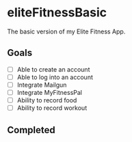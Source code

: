 # eliteFitnessBasic
The basic version of my Elite Fitness App.

## Goals
- [ ] Able to create an account
- [ ] Able to log into an account
- [ ] Integrate Mailgun
- [ ] Integrate MyFitnessPal
- [ ] Ability to record food
- [ ]  Ability to record workout

## Completed
